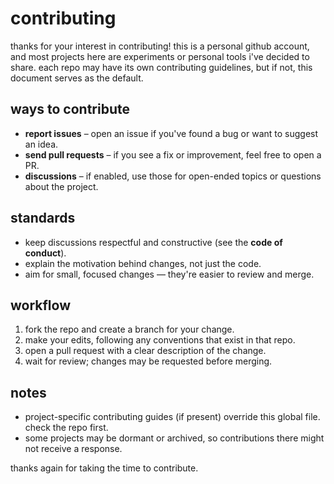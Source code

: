 # contributing

thanks for your interest in contributing! this is a personal github account, and most projects here are experiments or personal tools i've decided to share. each repo may have its own contributing guidelines, but if not, this document serves as the default.

## ways to contribute

* **report issues** – open an issue if you've found a bug or want to suggest an idea.
* **send pull requests** – if you see a fix or improvement, feel free to open a PR.
* **discussions** – if enabled, use those for open-ended topics or questions about the project.

## standards

* keep discussions respectful and constructive (see the **code of conduct**).
* explain the motivation behind changes, not just the code.
* aim for small, focused changes — they're easier to review and merge.

## workflow

1. fork the repo and create a branch for your change.
2. make your edits, following any conventions that exist in that repo.
3. open a pull request with a clear description of the change.
4. wait for review; changes may be requested before merging.

## notes

* project-specific contributing guides (if present) override this global file. check the repo first.
* some projects may be dormant or archived, so contributions there might not receive a response.

thanks again for taking the time to contribute.
